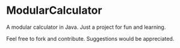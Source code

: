 # ModularCalculator
A modular calculator in Java.
Just a project for fun and learning.

Feel free to fork and contribute. Suggestions would be appreciated.
